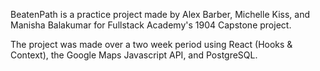 BeatenPath is a practice project made by Alex Barber, Michelle Kiss, and Manisha Balakumar for Fullstack Academy's 1904 Capstone project. 

The project was made over a two week period using React (Hooks & Context), the Google Maps Javascript API, and PostgreSQL.
